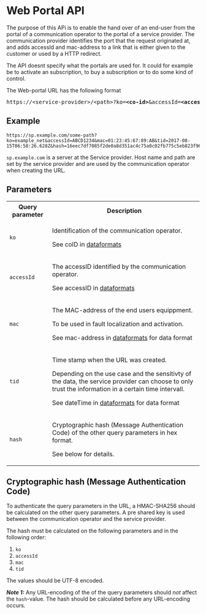 # Web Portal API

The purpose of this APi is to enable the hand over of an end-user from the portal of a communication operator to the portal of a service provider.
The communication provider identifies the port that the request originated at, and adds accessId and mac-address to a link that is either given to the customer or used by a HTTP redirect. 

The API doesnt specify what the portals are used for. It could for example be to activate an subscription, to buy a subscription or to do some kind of control.

The Web-portal URL has the following format
<pre>
https://&lt;service-provider&gt;/&lt;path&gt;?ko=<b>&lt;co-id&gt;</b>&amp;accessId=<b>&lt;accessID&gt;</b>&amp;mac=<b>&lt;mac-address&gt;</b>&amp;tid=<b>&lt;timestamp&gt;</b>&amp;hash=<b>&lt;hash&gt;</b>
</pre>

## Example

	https://sp.example.com/some-path?ko=example_net&accessId=ABCD1234&mac=01:23:45:67:89:AB&tid=2017-08-15T06:58:26.628Z&hash=16eec7df7085f2de0a8d351ac4c75a0c02fb775c5eb823f96e6fb19bedaf65ed

`sp.example.com` is a server at the Service provider.
Host name and path are set by the service provider and are used by the communication operator when creating the URL.


## Parameters

<table>
	<tr>
		<th>Query parameter</th>
		<th>Description</th>
	</tr>
	<tr>
		<td>
			<code>ko</code>
		</td>
		<td>
			<p>Identification of the communication operator.</p>
			<p>See coID in <a href="../common/dataformats.md">dataformats</a></p>
		</td>
	</tr>
	<tr>
		<td>
			<code>accessId</code>
		</td>
		<td>
			<p>The accessID identified by the communication operator.</p>
			<p>See accessID in <a href="../common/dataformats.md#accessid">dataformats</a></p>
		</td>
	</tr>
	<tr>
		<td>
			<code>mac</code>
		</td>
		<td>
			<p>The MAC-address of the end users equippment.</p>
			<p>To be used in fault localization and activation.</p>
			<p>See mac-address in <a href="../common/dataformats.md#macaddress">dataformats</a> for data format</p>
		</td>
	</tr>
	<tr>
		<td>
			<code>tid</code>
		</td>
		<td>
  			<p>Time stamp when the URL was created.</p> 
            <p>Depending on the use case and the sensitivty of the data, the service provider can choose to only trust the information in a certain time intervall.</p>
			<p>See dateTime in <a href="../common/dataformats.md#datetime">dataformats</a> for data format</p>
		</td>
	</tr>
	<tr>
		<td>
			<code>hash</code>
		</td>
		<td>
			<p>Cryptographic hash (Message Authentication Code) of the other query parameters in hex format.</p>
			<p>See below for details.</p>
		</td>
	</tr>
</table>

## Cryptographic hash (Message Authentication Code)

To authenticate the query parameters in the URL, a HMAC-SHA256 should be calculated on the other query parameters.
A pre shared key is used between the communication operator and the service provider. 

The hash must be calculated on the following parameters and in the following order:
1. `ko`
2. `accessId`
3. `mac`
4. `tid`

The values should be UTF-8 encoded.

***Note 1:***  Any URL-encoding of the of the query parameters should *not* affect the `hash`-value.
The hash should be calculated before any URL-encoding occurs.

